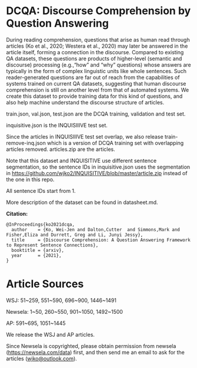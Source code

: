 
# DCQA: Discourse Comprehension by Question Answering
During reading comprehension, questions that arise as human read through articles (Ko et al., 2020; Westera et al., 2020) may later be answered in the article itself, forming a connection in the discourse. Compared to existing QA datasets, these questions are products of higher-level (semantic and discourse) processing (e.g.,“how” and “why” questions) whose answers are typically in the form of complex linguistic units like whole sentences. Such reader-generated questions are far out of reach from the capabilities of systems trained on current QA datasets, suggesting that human discourse comprehension is still on another level from that of automated systems. We create this dataset to provide training data for this kind of questions, and also help machine understand the discourse structure of articles.


train.json, val.json, test.json are the DCQA training, validation and test set.

inquisitive.json is the INQUISIIIVE test set. 

Since the articles in INQUISIIIVE test set overlap, we also release train-remove-inq.json which is a version of DCQA training set with overlapping articles removed.
articles.zip are the articles.

Note that this dataset and INQUISITIVE use different sentence segmentation, so the sentence IDs in inquisitive.json uses the segmentation in  https://github.com/wjko2/INQUISITIVE/blob/master/article.zip instead of the one in this repo.

All sentence IDs start from 1.

More description of the dataset can be found in datasheet.md.


**Citation:**
```
@InProceedings{ko2021dcqa,
  author    = {Ko, Wei-Jen and Dalton,Cutter  and Simmons,Mark and  Fisher,Eliza and Durrett, Greg and Li, Junyi Jessy},
  title     = {Discourse Comprehension: A Question Answering Framework to Represent Sentence Connections},
  booktitle = {arxiv},
  year      = {2021},
}
```




# Article Sources
WSJ: 51\~259, 551\~590, 696\~900, 1446\~1491

Newsela: 1\~50, 260\~550, 901\~1050, 1492\~1500

AP: 591\~695, 1051\~1445


We release the WSJ and AP articles.

Since Newsela is copyrighted, please obtain permission from newsela (<href>https://newsela.com/data</href>) first, and then send me an email to ask for the articles (wjko@outlook.com).


